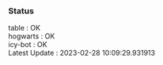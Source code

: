 ### Status


table : OK  
hogwarts : OK  
icy-bot : OK  
Latest Update : 2023-02-28 10:09:29.931913
